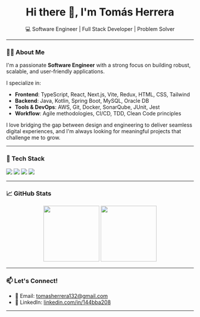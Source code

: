 <h1 align="center">Hi there 👋, I'm Tomás Herrera</h1>

<p align="center">
  💻 Software Engineer | Full Stack Developer | Problem Solver  
</p>

---

### 👨‍💻 About Me

I'm a passionate **Software Engineer** with a strong focus on building robust, scalable, and user-friendly applications.

I specialize in:

- **Frontend**: TypeScript, React, Next.js, Vite, Redux, HTML, CSS, Tailwind
- **Backend**: Java, Kotlin, Spring Boot, MySQL, Oracle DB
- **Tools & DevOps**: AWS, Git, Docker, SonarQube, JUnit, Jest
- **Workflow**: Agile methodologies, CI/CD, TDD, Clean Code principles

I love bridging the gap between design and engineering to deliver seamless digital experiences, and I'm always looking for meaningful projects that challenge me to grow.

---

### 🚀 Tech Stack

<p>
  <img src="https://img.shields.io/badge/Frontend-React,Next.js,TS-blue?style=for-the-badge"/>
  <img src="https://img.shields.io/badge/Backend-Java,Kotlin,SpringBoot-orange?style=for-the-badge"/>
  <img src="https://img.shields.io/badge/Database-MySQL,Oracle-yellow?style=for-the-badge"/>
  <img src="https://img.shields.io/badge/DevOps-AWS,Docker,Git-green?style=for-the-badge"/>
</p>

---

### 📈 GitHub Stats

<p align="center">
  <img src="https://github-readme-stats.vercel.app/api?username=tomasherrera27&show_icons=true&theme=great-gatsby" height="150"/>
  <img src="https://github-readme-stats.vercel.app/api/top-langs/?username=tomasherrera27&layout=compact&theme=great-gatsby" height="150"/>
</p>

---

### 📫 Let's Connect!

- 📧 Email: [tomasherrera132@gmail.com](mailto:tomasherrera132@gmail.com)  
- 🔗 LinkedIn: [linkedin.com/in/144bba208](https://www.linkedin.com/in/144bba208/)

---

<!---
tomasherrera27/tomasherrera27 is a ✨ special ✨ repository because its `README.md` (this file) appears on your GitHub profile.
--->
